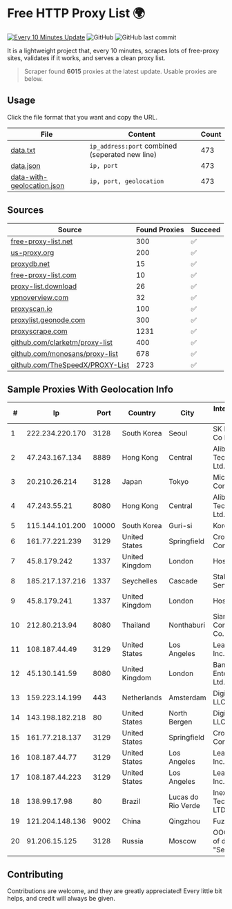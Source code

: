 
# Free HTTP Proxy List 🌍

[![Every 10 Minutes Update](https://github.com/mertguvencli/http-proxy-list/actions/workflows/main.yml/badge.svg?branch=main)](https://github.com/mertguvencli/http-proxy-list/actions/workflows/main.yml)
![GitHub](https://img.shields.io/github/license/mertguvencli/http-proxy-list)
![GitHub last commit](https://img.shields.io/github/last-commit/mertguvencli/http-proxy-list)

It is a lightweight project that, every 10 minutes, scrapes lots of free-proxy sites, validates if it works, and serves a clean proxy list.


> Scraper found **6015** proxies at the latest update. Usable proxies are below.

## Usage

Click the file format that you want and copy the URL.


|File|Content|Count|
|----|-------|-----|
|[data.txt](https://raw.githubusercontent.com/mertguvencli/http-proxy-list/main/proxy-list/data.txt)|`ip_address:port` combined (seperated new line)|473|
|[data.json](https://raw.githubusercontent.com/mertguvencli/http-proxy-list/main/proxy-list/data.json)|`ip, port`|473|
|[data-with-geolocation.json](https://raw.githubusercontent.com/mertguvencli/http-proxy-list/main/proxy-list/data-with-geolocation.json)|`ip, port, geolocation`|473|

## Sources

|Source|Found Proxies|Succeed|
|------|-------------|-------|
|[free-proxy-list.net](https://free-proxy-list.net)|300|✅|
|[us-proxy.org](https://www.us-proxy.org)|200|✅|
|[proxydb.net](http://proxydb.net)|15|✅|
|[free-proxy-list.com](https://free-proxy-list.com/?page=&port=&type%5B%5D=http&type%5B%5D=https&up_time=0&search=Search)|10|✅|
|[proxy-list.download](https://www.proxy-list.download/HTTP)|26|✅|
|[vpnoverview.com](https://vpnoverview.com/privacy/anonymous-browsing/free-proxy-servers)|32|✅|
|[proxyscan.io](https://www.proxyscan.io)|100|✅|
|[proxylist.geonode.com](https://proxylist.geonode.com/api/proxy-list?limit=300&page=1&sort_by=lastChecked&sort_type=desc&protocols=http,https)|300|✅|
|[proxyscrape.com](https://api.proxyscrape.com/v2/?request=displayproxies&protocol=http&timeout=10000&country=all&ssl=all&anonymity=all)|1231|✅|
|[github.com/clarketm/proxy-list](https://raw.githubusercontent.com/clarketm/proxy-list/master/proxy-list-raw.txt)|400|✅|
|[github.com/monosans/proxy-list](https://raw.githubusercontent.com/monosans/proxy-list/main/proxies/http.txt)|678|✅|
|[github.com/TheSpeedX/PROXY-List](https://raw.githubusercontent.com/TheSpeedX/PROXY-List/master/http.txt)|2723|✅|


## Sample Proxies With Geolocation Info

|#|Ip|Port|Country|City|Internet Service Provider|
|-|--|----|-------|----|-------------------------|
|1|222.234.220.170|3128|South Korea|Seoul|SK Broadband Co Ltd|
|2|47.243.167.134|8889|Hong Kong|Central|Alibaba (US) Technology Co., Ltd.|
|3|20.210.26.214|3128|Japan|Tokyo|Microsoft Corporation|
|4|47.243.55.21|8080|Hong Kong|Central|Alibaba (US) Technology Co., Ltd.|
|5|115.144.101.200|10000|South Korea|Guri-si|Korea Telecom|
|6|161.77.221.239|3129|United States|Springfield|Crocker Communications|
|7|45.8.179.242|1337|United Kingdom|London|Hostland LLC|
|8|185.217.137.216|1337|Seychelles|Cascade|Stallion Network Services Limited|
|9|45.8.179.241|1337|United Kingdom|London|Hostland LLC|
|10|212.80.213.94|8080|Thailand|Nonthaburi|Siamdata Communication Co.|
|11|108.187.44.49|3129|United States|Los Angeles|Leaseweb USA, Inc.|
|12|45.130.141.59|8080|United Kingdom|London|Bangmod Enterprise Co., Ltd.|
|13|159.223.14.199|443|Netherlands|Amsterdam|DigitalOcean, LLC|
|14|143.198.182.218|80|United States|North Bergen|DigitalOcean, LLC|
|15|161.77.218.137|3129|United States|Springfield|Crocker Communications|
|16|108.187.44.77|3129|United States|Los Angeles|Leaseweb USA, Inc.|
|17|108.187.44.223|3129|United States|Los Angeles|Leaseweb USA, Inc.|
|18|138.99.17.98|80|Brazil|Lucas do Rio Verde|Inexa Tecnologia LTDA.|
|19|121.204.148.136|9002|China|Qingzhou|Fuzhou|
|20|91.206.15.125|3128|Russia|Moscow|OOO "Network of data-centers "Selectel"|



## Contributing

Contributions are welcome, and they are greatly appreciated! Every
little bit helps, and credit will always be given.

